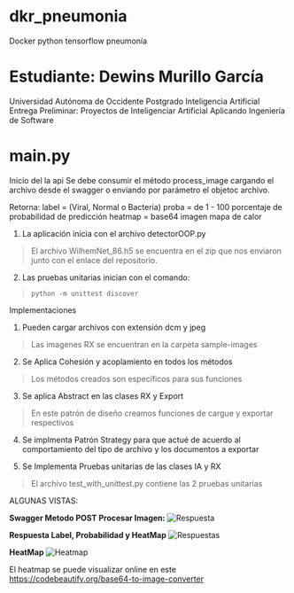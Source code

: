 # dkr_pneumonia
Docker python tensorflow pneumonía

# Estudiante: Dewins Murillo García
Universidad Autónoma de Occidente
Postgrado Inteligencia Artificial
Entrega Preliminar:
Proyectos de Inteligenciar Artificial 
Aplicando Ingeniería de Software

# main.py
Inicio del la api
Se debe consumir el método process_image
cargando el archivo desde el swagger o enviando por parámetro 
el objetoc archivo.

Retorna:
label = (Viral, Normal o Bacteria)
proba = de 1 - 100 porcentaje de probabilidad de predicción
heatmap = base64 imagen mapa de calor


1. La aplicación inicia con el archivo detectorOOP.py

> El archivo WilhemNet_86.h5 se encuentra en el zip que nos enviaron junto con el enlace del repositorio.

2. Las pruebas unitarias inician con el comando: 

>`python -m unittest discover`

Implementaciones

1. Pueden cargar archivos con extensión dcm y jpeg

> Las imagenes RX se encuentran en la carpeta sample-images

2. Se Aplica Cohesión y acoplamiento en todos los métodos

> Los métodos creados son específicos para sus funciones

3. Se aplica Abstract en las clases RX y Export

> En este patrón de diseño creamos funciones de cargue y exportar respectivos

4. Se implmenta Patrón Strategy para que actué de acuerdo al comportamiento del tipo de archivo y los documentos a exportar

3. Se Implementa Pruebas unitarias de las clases IA y RX

> El archivo test_with_unittest.py contiene las 2 pruebas unitarias

ALGUNAS VISTAS:

**Swagger Metodo POST Procesar Imagen:**
![Respuesta](https://raw.githubusercontent.com/SuperDesarroll/dkr_pneumonia/main/Pantallas/Api03.jpeg?token=GHSAT0AAAAAAB5QOPAIICW2D7SOWMRILYESZBAXONQ "Respuesta")

**Respuesta Label, Probabilidad y HeatMap**
![Respuestas](https://raw.githubusercontent.com/SuperDesarroll/dkr_pneumonia/main/Pantallas/Api02.jpeg?token=GHSAT0AAAAAAB5QOPAIQNHJVLWWR5OGKOB6ZBAXPXA "Respuestas")

**HeatMap**
![Heatmap](https://raw.githubusercontent.com/SuperDesarroll/dkr_pneumonia/main/Pantallas/Api01.jpeg?token=GHSAT0AAAAAAB5QOPAJEE73AEZLK773M5CGZBAXNNQ "Heatmap")

El heatmap se puede visualizar online en este https://codebeautify.org/base64-to-image-converter
